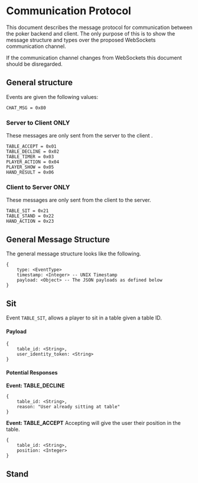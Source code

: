 
#  Communication Protocol

This document describes the message protocol for communication between the poker backend and client. The only purpose of this is to show the message structure and types over the proposed  WebSockets communication channel.
  
  If the communication channel changes from WebSockets this document should be disregarded.

##  General structure

Events are given the following values:
```
CHAT_MSG = 0x80
```
###  Server to Client ONLY
These messages are only sent from the server to the client .
```
TABLE_ACCEPT = 0x01
TABLE_DECLINE = 0x02
TABLE_TIMER = 0x03
PLAYER_ACTION = 0x04
PLAYER_SHOW = 0x05
HAND_RESULT = 0x06
```
###  Client to Server ONLY
These messages are only sent from the client to the server.
```
TABLE_SIT = 0x21
TABLE_STAND = 0x22
HAND_ACTION = 0x23
```



## General Message Structure

The general message structure looks like the following.  

```
{
	type: <EventType>
	timestamp: <Integer> -- UNIX Timestamp
	payload: <Object> -- The JSON payloads as defined below
}
```
  
 
## Sit
Event `TABLE_SIT`, allows a player to sit in a table given a table ID.

#### Payload
```
{
	table_id: <String>,
	user_identity_token: <String>
}
```

#### Potential Responses
**Event: TABLE_DECLINE**
```
{
	table_id: <String>,
	reason: "User already sitting at table"
}
```
**Event: TABLE_ACCEPT**
Accepting will give the user their position in the table.
```
{
	table_id: <String>,
	position: <Integer>
}
```

## Stand
